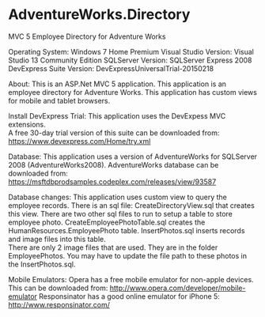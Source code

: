 # AdventureWorks.Directory
MVC 5 Employee Directory for Adventure Works

Operating System: Windows 7 Home Premium
Visual Studio Version: Visual Studio 13 Community Edition
SQLServer Version: SQLServer Express 2008
DevExpress Suite Version: DevExpressUniversalTrial-20150218

About:
This is an ASP.Net MVC 5 application.  This application is an employee directory for Adventure Works.
This application has custom views for mobile and tablet browsers.

Install DevExpress Trial:
This application uses the DevExpess MVC extensions.  
A free 30-day trial version of this suite can be downloaded from: https://www.devexpress.com/Home/try.xml

Database:
This application uses a version of AdventureWorks for SQLServer 2008 (AdventureWorks2008).
AdventureWorks database can be downloaded from: https://msftdbprodsamples.codeplex.com/releases/view/93587

Database changes:
This application uses custom view to query the employee records.  There is an sql file: CreateDirectoryView.sql that creates this view.
There are two other sql files to run to setup a table to store employee photo.
CreateEmployeePhotoTable.sql creates the HumanResources.EmployeePhoto table.
InsertPhotos.sql inserts records and image files into this table.  
There are only 2 image files that are used.  They are in the folder EmployeePhotos.
You may have to update the file path to these photos in the InsertPhotos.sql.

Mobile Emulators:
Opera has a free mobile emulator for non-apple devices.
This can be downloaded from: http://www.opera.com/developer/mobile-emulator
Responsinator has a good online emulator for iPhone 5: http://www.responsinator.com/



